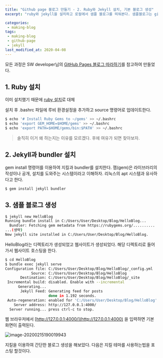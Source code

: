```yaml
---
title: "Github page 블로그 만들기 - 2. Ruby와 Jekyll 설치, 기본 블로그 생성"
excerpt: "ruby와 jekyll을 설치하고 로컬에서 샘플 블로그를 띄워본다. 샘플블로그는 github에 푸시하기전에 오탈자가 있는지, 링크가 제대로 되어있는지 확인하기 위해 사용한다."

categories:
 - making-blog
tags:
 - making-blog
 - github-page
 - jekyll
last_modified_at: 2020-04-08
---
```




모든 과정은 SW developer님의 [GitHub Pages 블로그 따라하기](https://devinlife.com/howto/)를 참고하여 만들었다.



## 1. Ruby 설치

이미 설치했기 때문에 [ruby 설치](https://itbellstone.tistory.com/43)로 대체

설치 후 .bashrc 파일에 루비 환경설정을 추가하고 source 명령어로 업데이트한다.

```bash
$ echo '# Install Ruby Gems to ~/gems' >> ~/.bashrc
$ echo 'export GEM_HOME=$HOME/gems' >> ~/.bashrc
$ echo 'export PATH=$HOME/gems/bin:$PATH' >> ~/.bashrc
```

> 솔직히 이거 왜 하는지는 이유를 모르겠다. 후에 여유가 되면 찾아보자.



## 2. Jekyll과 bundler 설치

gem install 명령어를 이용하여 지킬과 bundler를 설치한다. 잼(gem)은 라이브러리의 작성이나 공개, 설치를 도와주는 시스템이라고 이해하자. 리눅스의 apt 시스템과 유사하다고 한다.

```bash
$ gem install jekyll bundler
```



## 3. 샘플 블로그 생성

```bash
$ jekyll new HelloBlog
Running bundle install in C:/Users/User/Desktop/Blog/HelloBlog...
  Bundler: Fetching gem metadata from https://rubygems.org/..........
...(생략)
New jekyll site installed in C:/Users/User/Desktop/Blog/HelloBlog.
```

HelloBlog라는 디렉토리가 생성되었고 웹사이트가 생성되었다. 해당 디렉토리로 들어가서 웹사이트 호스팅을 한다.



```bash
$ cd HelloBlog
$ bundle exec jekyll serve
Configuration file: C:/Users/User/Desktop/Blog/HelloBlog/_config.yml
            Source: C:/Users/User/Desktop/Blog/HelloBlog
       Destination: C:/Users/User/Desktop/Blog/HelloBlog/_site
 Incremental build: disabled. Enable with --incremental
      Generating...
       Jekyll Feed: Generating feed for posts
                    done in 1.192 seconds.
 Auto-regeneration: enabled for 'C:/Users/User/Desktop/Blog/HelloBlog'
    Server address: http://127.0.0.1:4000/
  Server running... press ctrl-c to stop.
```

웹 브라우저에서 [http://127.0.0.1:4000/](http://127.0.0.1:4000) 을 입력하면 기본 화면이 출력된다.

![image-20200215190019943]({{site.url}}/assets/images/2020-02-15-making-blog-2-check-sample-blog.png)

지킬을 이용하여 간단한 블로그 생성을 해보았다. 다음은 지킬 테마를 사용하는법을 포스팅 할것이다.